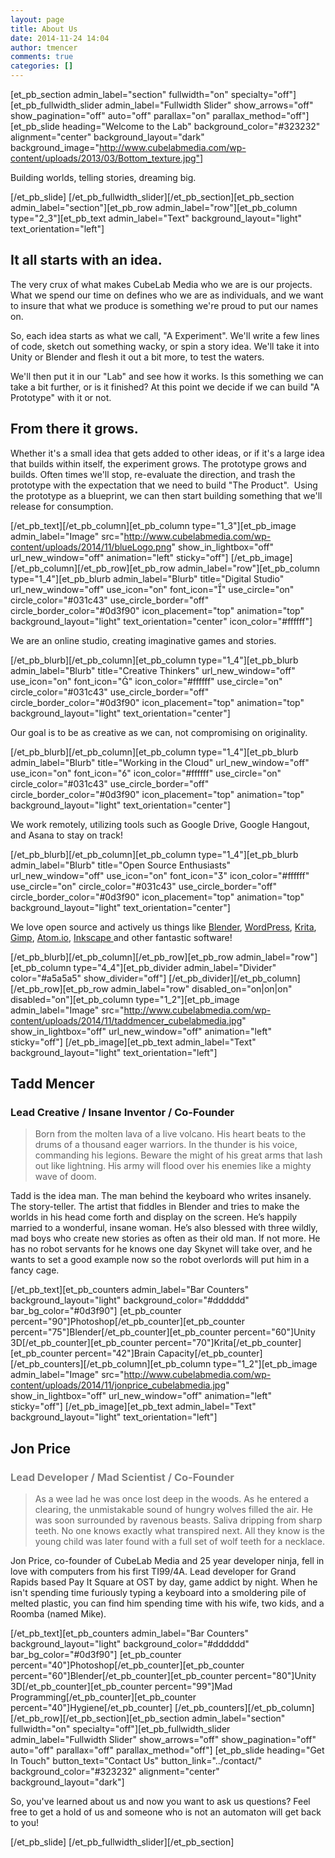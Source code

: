 ```yaml
---
layout: page
title: About Us
date: 2014-11-24 14:04
author: tmencer
comments: true
categories: []
---
```

[et_pb_section admin_label="section" fullwidth="on" specialty="off"][et_pb_fullwidth_slider admin_label="Fullwidth Slider" show_arrows="off" show_pagination="off" auto="off" parallax="on" parallax_method="off"] [et_pb_slide heading="Welcome to the Lab" background_color="#323232" alignment="center" background_layout="dark" background_image="http://www.cubelabmedia.com/wp-content/uploads/2013/03/Bottom_texture.jpg"]

Building worlds, telling stories, dreaming big.

[/et_pb_slide] [/et_pb_fullwidth_slider][/et_pb_section][et_pb_section admin_label="section"][et_pb_row admin_label="row"][et_pb_column type="2_3"][et_pb_text admin_label="Text" background_layout="light" text_orientation="left"]
<h2>It all starts with an idea.</h2>
The very crux of what makes CubeLab Media who we are is our projects. What we spend our time on defines who we are as individuals, and we want to insure that what we produce is something we're proud to put our names on.

So, each idea starts as what we call, "A Experiment". We'll write a few lines of code, sketch out something wacky, or spin a story idea. We'll take it into Unity or Blender and flesh it out a bit more, to test the waters.

We'll then put it in our "Lab" and see how it works. Is this something we can take a bit further, or is it finished? At this point we decide if we can build "A Prototype" with it or not.
<h2>From there it grows.</h2>
Whether it's a small idea that gets added to other ideas, or if it's a large idea that builds within itself, the experiment grows. The prototype grows and builds. Often times we'll stop, re-evaluate the direction, and trash the prototype with the expectation that we need to build "The Product".  Using the prototype as a blueprint, we can then start building something that we'll release for consumption.

[/et_pb_text][/et_pb_column][et_pb_column type="1_3"][et_pb_image admin_label="Image" src="http://www.cubelabmedia.com/wp-content/uploads/2014/11/blueLogo.png" show_in_lightbox="off" url_new_window="off" animation="left" sticky="off"] [/et_pb_image][/et_pb_column][/et_pb_row][et_pb_row admin_label="row"][et_pb_column type="1_4"][et_pb_blurb admin_label="Blurb" title="Digital Studio" url_new_window="off" use_icon="on" font_icon="" use_circle="on" circle_color="#031c43" use_circle_border="off" circle_border_color="#0d3f90" icon_placement="top" animation="top" background_layout="light" text_orientation="center" icon_color="#ffffff"]

We are an online studio, creating imaginative games and stories.

[/et_pb_blurb][/et_pb_column][et_pb_column type="1_4"][et_pb_blurb admin_label="Blurb" title="Creative Thinkers" url_new_window="off" use_icon="on" font_icon="" icon_color="#ffffff" use_circle="on" circle_color="#031c43" use_circle_border="off" circle_border_color="#0d3f90" icon_placement="top" animation="top" background_layout="light" text_orientation="center"]

Our goal is to be as creative as we can, not compromising on originality.

[/et_pb_blurb][/et_pb_column][et_pb_column type="1_4"][et_pb_blurb admin_label="Blurb" title="Working in the Cloud" url_new_window="off" use_icon="on" font_icon="" icon_color="#ffffff" use_circle="on" circle_color="#031c43" use_circle_border="off" circle_border_color="#0d3f90" icon_placement="top" animation="top" background_layout="light" text_orientation="center"]

We work remotely, utilizing tools such as Google Drive, Google Hangout, and Asana to stay on track!

[/et_pb_blurb][/et_pb_column][et_pb_column type="1_4"][et_pb_blurb admin_label="Blurb" title="Open Source Enthusiasts" url_new_window="off" use_icon="on" font_icon="" icon_color="#ffffff" use_circle="on" circle_color="#031c43" use_circle_border="off" circle_border_color="#0d3f90" icon_placement="top" animation="top" background_layout="light" text_orientation="center"]

We love open source and actively us things like <a href="http://blender.org" target="_blank">Blender</a>, <a href="http://wordpress.org" target="_blank">WordPress</a>, <a href="http://krita.org" target="_blank">Krita</a>, <a href="http://gimp.org" target="_blank">Gimp</a>, <a href="http://Atom.io" target="_blank">Atom.io</a>, <a href="http://inkscape.org" target="_blank">Inkscape </a>and other fantastic software!

[/et_pb_blurb][/et_pb_column][/et_pb_row][et_pb_row admin_label="row"][et_pb_column type="4_4"][et_pb_divider admin_label="Divider" color="#a5a5a5" show_divider="off"] [/et_pb_divider][/et_pb_column][/et_pb_row][et_pb_row admin_label="row" disabled_on="on|on|on" disabled="on"][et_pb_column type="1_2"][et_pb_image admin_label="Image" src="http://www.cubelabmedia.com/wp-content/uploads/2014/11/taddmencer_cubelabmedia.jpg" show_in_lightbox="off" url_new_window="off" animation="left" sticky="off"] [/et_pb_image][et_pb_text admin_label="Text" background_layout="light" text_orientation="left"]
<h2><b>Tadd Mencer</b></h2>
<h3><b>Lead Creative / Insane Inventor / Co-Founder</b></h3>
<blockquote>Born from the molten lava of a live volcano. His heart beats to the drums of a thousand eager warriors. In the thunder is his voice, commanding his legions. Beware the might of his great arms that lash out like lightning. His army will flood over his enemies like a mighty wave of doom.</blockquote>
Tadd is the idea man. The man behind the keyboard who writes insanely. The story-teller. The artist that fiddles in Blender and tries to make the worlds in his head come forth and display on the screen. He’s happily married to a wonderful, insane woman. He’s also blessed with three wildly, mad boys who create new stories as often as their old man. If not more. He has no robot servants for he knows one day Skynet will take over, and he wants to set a good example now so the robot overlords will put him in a fancy cage.

[/et_pb_text][et_pb_counters admin_label="Bar Counters" background_layout="light" background_color="#dddddd" bar_bg_color="#0d3f90"] [et_pb_counter percent="90"]Photoshop[/et_pb_counter][et_pb_counter percent="75"]Blender[/et_pb_counter][et_pb_counter percent="60"]Unity 3D[/et_pb_counter][et_pb_counter percent="70"]Krita[/et_pb_counter][et_pb_counter percent="42"]Brain Capacity[/et_pb_counter] [/et_pb_counters][/et_pb_column][et_pb_column type="1_2"][et_pb_image admin_label="Image" src="http://www.cubelabmedia.com/wp-content/uploads/2014/11/jonprice_cubelabmedia.jpg" show_in_lightbox="off" url_new_window="off" animation="left" sticky="off"] [/et_pb_image][et_pb_text admin_label="Text" background_layout="light" text_orientation="left"]
<h2>Jon Price</h2>
<h3><span style="color: #808080;">Lead Developer / Mad Scientist / Co-Founder</span></h3>
<blockquote>As a wee lad he was once lost deep in the woods. As he entered a clearing, the unmistakable sound of hungry wolves filled the air. He was soon surrounded by ravenous beasts. Saliva dripping from sharp teeth. No one knows exactly what transpired next. All they know is the young child was later found with a full set of wolf teeth for a necklace.</blockquote>
Jon Price, co-founder of CubeLab Media and 25 year developer ninja, fell in love with computers from his first TI99/4A. Lead developer for Grand Rapids based Pay It Square at OST by day, game addict by night. When he isn't spending time furiously typing a keyboard into a smoldering pile of melted plastic, you can find him spending time with his wife, two kids, and a Roomba (named Mike).

[/et_pb_text][et_pb_counters admin_label="Bar Counters" background_layout="light" background_color="#dddddd" bar_bg_color="#0d3f90"] [et_pb_counter percent="40"]Photoshop[/et_pb_counter][et_pb_counter percent="60"]Blender[/et_pb_counter][et_pb_counter percent="80"]Unity 3D[/et_pb_counter][et_pb_counter percent="99"]Mad Programming[/et_pb_counter][et_pb_counter percent="40"]Hygiene[/et_pb_counter] [/et_pb_counters][/et_pb_column][/et_pb_row][/et_pb_section][et_pb_section admin_label="section" fullwidth="on" specialty="off"][et_pb_fullwidth_slider admin_label="Fullwidth Slider" show_arrows="off" show_pagination="off" auto="off" parallax="off" parallax_method="off"] [et_pb_slide heading="Get In Touch" button_text="Contact Us" button_link="../contact/" background_color="#323232" alignment="center" background_layout="dark"]

So, you've learned about us and now you want to ask us questions? Feel free to get a hold of us and someone who is not an automaton will get back to you!

[/et_pb_slide] [/et_pb_fullwidth_slider][/et_pb_section]
